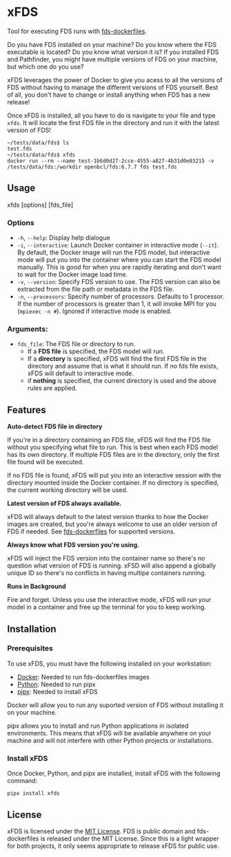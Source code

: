 # xFDS

Tool for executing FDS runs with [fds-dockerfiles](https://github.com/openbcl/fds-dockerfiles).

Do you have FDS installed on your machine? Do you know where the FDS executable is located? Do you know what version it is? If you installed FDS and Pathfinder, you might have multiple versions of FDS on your machine, but which one do you use?

xFDS leverages the power of Docker to give you acess to all the versions of FDS without having to manage the different versions of FDS yourself. Best of all, you don't have to change or install anything when FDS has a new release!

Once xFDS is installed, all you have to do is navigate to your file and type `xfds`. It will locate the first FDS file in the directory and run it with the latest version of FDS!

```
~/tests/data/fds$ ls
test.fds
~/tests/data/fds$ xfds
docker run --rm --name test-1b6d0d27-2cce-4555-a827-4b31d0e03215 -v /tests/data/fds:/workdir openbcl/fds:6.7.7 fds test.fds
```

## Usage

xfds [options] [fds_file]

### Options
- `-h`, `--help`: Display help dialogue
- `-i`, `--interactive`: Launch Docker container in interactive mode (`--it`). By default, the Docker image will run the FDS model, but interactive mode will put you into the container where you can start the FDS model manually. This is good for when you are rapidly iterating and don't want to wait for the Docker image load time.
- `-v`, `--version`: Specify FDS version to use. The FDS version can also be extracted from the file path or metadata in the FDS file.
- `-n`, `--processors`: Specify number of processors. Defaults to 1 processor. If the number of processors is greater than 1, it will invoke MPI for you (`mpiexec -n #`). Ignored if interactive mode is enabled.

### Arguments:
- `fds_file`: The FDS file or directory to run.
  - If a **FDS file** is specified, the FDS model will run.
  - If a **directory** is specified, xFDS will find the first FDS file in the directory and assume that is what it should run. If no fds file exists, xFDS will default to interactive mode.
  - if **nothing** is specified, the current directory is used and the above rules are applied.

## Features

**Auto-detect FDS file in directory**

If you're in a directory containing an FDS file, xFDS will find the FDS file without you specifying what file to run. This is best when each FDS model has its own directory. If multiple FDS files are in the directory, only the first file found will be executed.

If no FDS file is found, xFDS will put you into an interactive session with the directory mounted inside the Docker container. If no directory is specified, the current working directory will be used.

**Latest version of FDS always available.**

xFDS will always default to the latest version thanks to how the Docker images are created, but you're always welcome to use an older version of FDS if needed. See [fds-dockerfiles](https://github.com/openbcl/fds-dockerfiles) for supported versions.

**Always know what FDS version you're using.**

xFDS will inject the FDS version into the container name so there's no question what version of FDS is running. xFSD will also append a globally unique ID so there's no conflicts in having multipe containers running.

**Runs in Background**

Fire and forget. Unless you use the interactive mode, xFDS will run your model in a container and free up the terminal for you to keep working.

## Installation

### Prerequisites
To use xFDS, you must have the following installed on your workstation:

- [Docker](https://www.docker.com/): Needed to run fds-dockerfiles images
- [Python](https://www.python.org/): Needed to run pipx
- [pipx](https://pypa.github.io/pipx/): Needed to install xFDS

Docker will allow you to run any suported version of FDS without installing it on your machine.

pipx allows you to install and run Python applications in isolated environments. This means that xFDS will be available anywhere on your machine and will not interfere with other Python projects or installations.

### Install xFDS
Once Docker, Python, and pipx are installed, install xFDS with the following command:

```
pipx install xfds
```

## License

xFDS is licensed under the [MIT License](https://opensource.org/licenses/MIT). FDS is public domain and fds-dockerfiles is released under the MIT License. Since this is a light wrapper for both projects, it only seems appropriate to release xFDS for public use.
